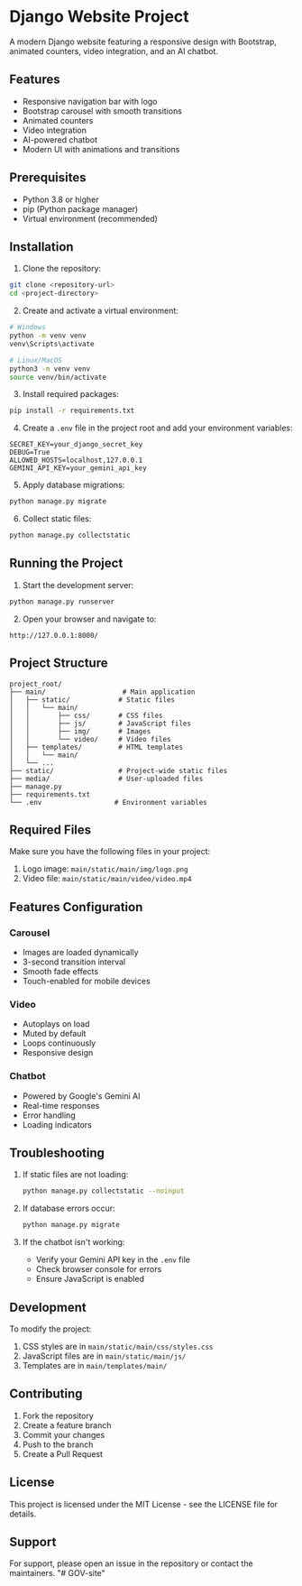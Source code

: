 # Django Website Project

A modern Django website featuring a responsive design with Bootstrap, animated counters, video integration, and an AI chatbot.

## Features

- Responsive navigation bar with logo
- Bootstrap carousel with smooth transitions
- Animated counters
- Video integration
- AI-powered chatbot
- Modern UI with animations and transitions

## Prerequisites

- Python 3.8 or higher
- pip (Python package manager)
- Virtual environment (recommended)

## Installation

1. Clone the repository:
```bash
git clone <repository-url>
cd <project-directory>
```

2. Create and activate a virtual environment:
```bash
# Windows
python -m venv venv
venv\Scripts\activate

# Linux/MacOS
python3 -m venv venv
source venv/bin/activate
```

3. Install required packages:
```bash
pip install -r requirements.txt
```

4. Create a `.env` file in the project root and add your environment variables:
```
SECRET_KEY=your_django_secret_key
DEBUG=True
ALLOWED_HOSTS=localhost,127.0.0.1
GEMINI_API_KEY=your_gemini_api_key
```

5. Apply database migrations:
```bash
python manage.py migrate
```

6. Collect static files:
```bash
python manage.py collectstatic
```

## Running the Project

1. Start the development server:
```bash
python manage.py runserver
```

2. Open your browser and navigate to:
```
http://127.0.0.1:8000/
```

## Project Structure

```
project_root/
├── main/                   # Main application
│   ├── static/            # Static files
│   │   └── main/
│   │       ├── css/       # CSS files
│   │       ├── js/        # JavaScript files
│   │       ├── img/       # Images
│   │       └── video/     # Video files
│   ├── templates/         # HTML templates
│   │   └── main/
│   └── ...
├── static/                # Project-wide static files
├── media/                 # User-uploaded files
├── manage.py
├── requirements.txt
└── .env                  # Environment variables
```

## Required Files

Make sure you have the following files in your project:

1. Logo image: `main/static/main/img/logo.png`
2. Video file: `main/static/main/video/video.mp4`

## Features Configuration

### Carousel
- Images are loaded dynamically
- 3-second transition interval
- Smooth fade effects
- Touch-enabled for mobile devices

### Video
- Autoplays on load
- Muted by default
- Loops continuously
- Responsive design

### Chatbot
- Powered by Google's Gemini AI
- Real-time responses
- Error handling
- Loading indicators

## Troubleshooting

1. If static files are not loading:
   ```bash
   python manage.py collectstatic --noinput
   ```

2. If database errors occur:
   ```bash
   python manage.py migrate
   ```

3. If the chatbot isn't working:
   - Verify your Gemini API key in the `.env` file
   - Check browser console for errors
   - Ensure JavaScript is enabled

## Development

To modify the project:

1. CSS styles are in `main/static/main/css/styles.css`
2. JavaScript files are in `main/static/main/js/`
3. Templates are in `main/templates/main/`

## Contributing

1. Fork the repository
2. Create a feature branch
3. Commit your changes
4. Push to the branch
5. Create a Pull Request

## License

This project is licensed under the MIT License - see the LICENSE file for details.

## Support

For support, please open an issue in the repository or contact the maintainers. "# GOV-site" 
